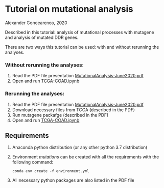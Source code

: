 # Tutorial on mutational analysis

Alexander Goncearenco, 2020

Described in this tutorial: analysis of mutational processes with mutagene and analysis of mutated DDR genes.

There are two ways this tutorial can be used: with and without rerunning the analyses.

### Without rerunning the analyses:

1. Read the PDF file presentation [MutationalAnalysis-June2020.pdf](MutationalAnalysis-June2020.pdf)
2. Open and run [TCGA-COAD.ipynb](TCGA-COAD.ipynb)

### Rerunning the analyses:

1. Read the PDF file presentation [MutationalAnalysis-June2020.pdf](MutationalAnalysis-June2020.pdf)
2. Download necessary files from TCGA (described in the PDF)
3. Run mutagene packafge (described in the PDF)
4. Open and run [TCGA-COAD.ipynb](TCGA-COAD.ipynb)

## Requirements

1. Anaconda python distribution (or any other python 3.7 distribution)
2. Environment _mutations_ can be created with all the requirements with the following command:

    `conda env create -f environment.yml`
  
3. All necessary python packages are also listed in the PDF file
